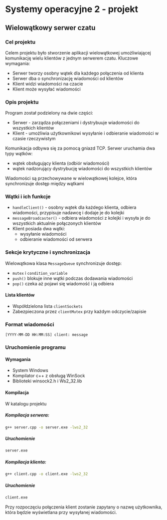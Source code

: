# Systemy operacyjne 2 - projekt

## Wielowątkowy serwer czatu

### Cel projektu
Celem projektu było stworzenie aplikacji wielowątkowej umożliwiającej komunikację wielu klientów z jednym serwerem czatu. Kluczowe wymagania:
* Serwer tworzy osobny wątek dla każdego połączenia od klienta
* Serwer dba o synchronizację wiadomości od klientów
* Klient widzi wiadomości na czacie
* Klient może wysyłać wiadomości

### Opis projektu
Program został podzielony na dwie części:
* Serwer - zarządza połączeniami i dystrybuuje wiadomości do wszystkich klientów
* Klient - umożliwia użytkownikowi wysyłanie i odbieranie wiadomości w czasie rzeczywistym

Komunikacja odbywa się za pomocą gniazd TCP. Serwer uruchamia dwa typy wątków:
* wątek obsługujący klienta (odbiór wiadomości)
* wątek nadzorujący dystrybucję wiadomości do wszystkich klientów

Wiadomości są przechowywane w wielowątkowej kolejce, która synchronizuje dostęp między wątkami

### Wątki i ich funkcje
* `handleClient()` - osobny wątek dla każdego klienta, odbiera wiadomości, przypisuje nadawcę i dodaje je do kolejki
* `messageBroadcaster()` - odbiera wiadomości z kolejki i wysyła je do wszystkich aktualnie połączonych klientów
* Klient posiada dwa wątki:
  - wysyłanie wiadomości
  - odbieranie wiadomości od serwera
 
### Sekcje krytyczne i synchronizacja
Wielowątkowa klasa `MessageQueue` synchronizuje dostęp:
* `mutex` i `condition_variable`
* `push()` blokuje inne wątki podczas dodawania wiadomości
* `pop()` czeka aż pojawi się wiadomość i ją odbiera

#### Lista klientów
* Współdzielona lista `clientSockets`
* Zabezpieczona przez `clientMutex` przy każdym odczycie/zapisie

### Format wiadomości
`[YYYY-MM-DD HH:MM:SS] client: message`

### Uruchomienie programu

#### Wymagania
* System Windows
* Kompilator c++ z obsługą WinSock
* Biblioteki winsock2.h i Ws2_32.lib

#### Kompilacja 
W katalogu projektu

##### Kompilacja serwera:
```bash
g++ server.cpp -o server.exe -lws2_32
```
##### Uruchomienie
```bash
server.exe
```
##### Kompilacja klienta:
```bash
g++ client.cpp -o client.exe -lws2_32
```
##### Uruchomienie
```bash
client.exe
```

Przy rozpoczęciu połączenia klient zostanie zapytany o nazwę użytkownika, która będzie wyświetlana przy wysyłanej wiadomości.
